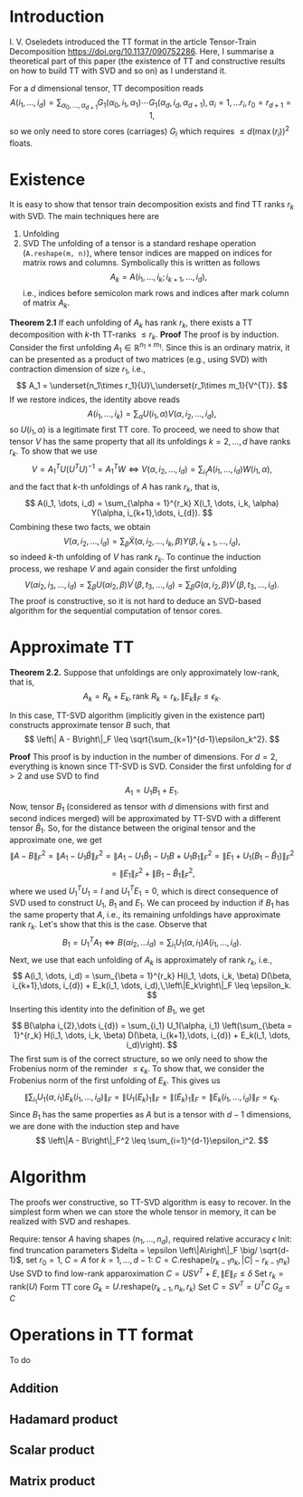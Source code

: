 # Introduction
I. V. Oseledets introduced the TT format in the article Tensor-Train Decomposition https://doi.org/10.1137/090752286. Here, I summarise a theoretical part of this paper (the existence of TT and constructive results on how to build TT with SVD and so on) as I understand it.

For a $d$ dimensional tensor, TT decomposition reads
$$
	A(i_1, \dots, i_d) = \sum_{\alpha_0,\dots,\alpha_{d+1}} G_{1}(\alpha_0,i_1,\alpha_1)\cdots G_{1}(\alpha_{d},i_{d},\alpha_{d+1}),\,\alpha_i=1,\dots r_i,\,r_0=r_{d+1} = 1,
$$
so we only need to store cores (carriages) $G_i$ which requires $\leq d \left(\max(r_i)\right)^2$ floats.
# Existence
It is easy to show that tensor train decomposition exists and find TT ranks $r_k$ with SVD.
The main techniques here are
1. Unfolding
2. SVD
The unfolding of a tensor is a standard reshape operation (`A.reshape(m, n)`), where tensor indices are mapped on indices for matrix rows and columns. Symbolically this is written as follows
$$
	A_k = A(i_1,\dots, i_k;i_{k+1},\dots,i_{d}),
$$
i.e., indices before semicolon mark rows and indices after mark column of matrix $A_k$.

**Theorem 2.1**
If each unfolding of $A_k$ has rank $r_k$, there exists a TT decomposition with $k$-th TT-ranks $\leq r_k$.
**Proof**
The proof is by induction.
Consider the first unfolding $A_1\in\mathbb{R}^{n_1\times m_1}$. Since this is an ordinary matrix, it can be presented as a product of two matrices (e.g., using SVD) with contraction dimension of size $r_1$, i.e.,
$$
	A_1 = \underset{n_1\times r_1}{U}\,\underset{r_1\times m_1}{V^{T}}.
$$
If we restore indices, the identity above reads
$$
	A(i_1,\dots,i_k) = \sum_{\alpha}U(i_1,\alpha) V(\alpha,i_2,\dots, i_d),
$$
so $U(i_1, \alpha)$ is a legitimate first TT core. To proceed, we need to show that tensor $V$ has the same property that all its unfoldings $k=2,\dots, d$ have ranks $r_k$.
To show that we use
$$
	V = A_1^{T}U \left(U^T U\right)^{-1} = A_1^{T}W \Leftrightarrow V(\alpha,i_2,\dots, i_d) = \sum_{i_1}A(i_1, \dots, i_d)W(i_1,\alpha),
$$
and the fact that $k$-th unfoldings of $A$ has rank $r_k$, that is,
$$
A(i_1, \dots, i_d) = \sum_{\alpha = 1}^{r_k} X(i_1, \dots, i_k, \alpha) Y(\alpha, i_{k+1},\dots, i_{d}).
$$
Combining these two facts, we obtain
$$
V(\alpha, i_2, \dots, i_d) = \sum_{\beta}\widetilde{X}(\alpha, i_2, \dots, i_k, \beta) Y(\beta, i_{k+1},\dots, i_{d}),
$$
so indeed $k$-th unfolding of $V$ has rank $r_k$.
To continue the induction process, we reshape $V$ and again consider the first unfolding
$$
	V(\alpha i_2, i_3, \dots, i_d) = \sum_{\beta} U(\alpha i_2, \beta)V^{'}(\beta, t_3,\dots, i_d) = \sum_{\beta} G(\alpha, i_2, \beta) V^{'}(\beta, t_3,\dots, i_d).
$$
The proof is constructive, so it is not hard to deduce an SVD-based algorithm for the sequential computation of tensor cores.
# Approximate TT

**Theorem 2.2.**
Suppose that unfoldings are only approximately low-rank, that is, 
$$
	A_k = R_k + E_k,\,\text{rank }R_k = r_k,\,\left\|E_k\right\|_F\leq \epsilon_k.
$$

In this case, TT-SVD algorithm (implicitly given in the existence part) constructs approximate tensor $B$ such, that
$$
	\left\| A - B\right\|_F \leq \sqrt{\sum_{k=1}^{d-1}\epsilon_k^2}.
$$

**Proof**
This proof is by induction in the number of dimensions.
For $d=2$, everything is known since TT-SVD is SVD.
Consider the first unfolding for $d > 2$ and use SVD to find
$$
	A_1 = U_1 B_1 + E_1.
$$
Now, tensor $B_1$ (considered as tensor with $d$ dimensions with first and second indices merged) will be approximated by TT-SVD with a different tensor $\hat{B}_1$. So, for the distance between the original tensor and the approximate one, we get
$$
	\left\|A - B\right\|_F^2 = \left\|A_1 - U_1\hat{B}\right\|_F^2 = \left\|A_1 - U_1\hat{B}_1 - U_1 B +U_1 B_1\right\|_F^2 = \left\|E_1 + U_1(B_1 - \hat{B}_1)\right\|_F^2
$$
$$
	= \left\|E_1\right\|_F^2 + \left\|B_1 - \hat{B}_1\right\|_{F}^2,
$$
where we used $U_1^T U_1 = I$ and $U_1^T E_1 = 0$, which is direct consequence of SVD used to construct $U_1$, $B_1$ and $E_1$.
We can proceed by induction if $B_1$ has the same property that $A$, i.e., its remaining unfoldings have approximate rank $r_k$. Let's show that this is the case.
Observe that
$$
	B_1 = U_1^T A_1 \Leftrightarrow B(\alpha i_{2},\dots i_{d}) = \sum_{i_1} U_1(\alpha, i_1) A(i_1, \dots, i_d).
$$
Next, we use that each unfolding of $A_k$ is approximately of rank $r_k$, i.e.,
$$
	A(i_1, \dots, i_d) = \sum_{\beta = 1}^{r_k} H(i_1, \dots, i_k, \beta) D(\beta, i_{k+1},\dots, i_{d}) + E_k(i_1, \dots, i_d),\,\left\|E_k\right\|_F \leq \epsilon_k.
$$
Inserting this identity into the definition of $B_1$, we get
$$
	B(\alpha i_{2},\dots i_{d}) = \sum_{i_1} U_1(\alpha, i_1) \left(\sum_{\beta = 1}^{r_k} H(i_1, \dots, i_k, \beta) D(\beta, i_{k+1},\dots, i_{d}) + E_k(i_1, \dots, i_d)\right).
$$
The first sum is of the correct structure, so we only need to show the Frobenius norm of the reminder $\leq \epsilon_{k}$. To show that, we consider the Frobenius norm of the first unfolding of $E_{k}$. This gives us
$$
	\left\|\sum_{i_1} U_1(\alpha, i_1)E_k(i_1, \dots, i_d)\right\|_F = \left\|U_1 \left(E_k\right)_1\right\|_F = \left\|\left(E_k\right)_1\right\|_F = \left\|E_k(i_1, \dots, i_d)\right\|_F = \epsilon_k.
$$
Since $B_1$ has the same properties as $A$ but is a tensor with $d-1$ dimensions, we are done with the induction step and have
$$
	\left\|A - B\right\|_F^2 \leq \sum_{i=1}^{d-1}\epsilon_i^2.
$$
# Algorithm
The proofs wer constructive, so TT-SVD algorithm is easy to recover. In the simplest form when we can store the whole tensor in memory, it can be realized with SVD and reshapes.

Require: tensor $A$ having shapes $\left(n_1, \dots, n_d\right)$, required relative accuracy $\epsilon$
Init: find truncation parameters $\delta = \epsilon \left\|A\right\|_F \big/ \sqrt{d-1}$, set $r_0 = 1$, $C = A$
for $k = 1,\dots, d-1$:
	$C = C.\text{reshape}(r_{k-1}n_k, |C| - r_{k-1}n_k)$
	Use SVD to find low-rank apparoximation $C = U S V^{T} + E,\,\left\|E\right\|_F \leq \delta$ 
	Set $r_k = \text{rank}(U)$
	Form TT core $G_k = U.\text{reshape}(r_{k-1}, n_k, r_{k})$
	Set $C = S V^{T} = U^T C$ 
$G_d = C$

# Operations in TT format
To do

## Addition

## Hadamard product

## Scalar product

## Matrix product

